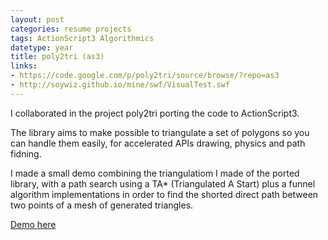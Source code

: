 ```yaml
---
layout: post
categories: resume projects
tags: ActionScript3 Algorithmics
datetype: year
title: poly2tri (as3)
links:
- https://code.google.com/p/poly2tri/source/browse/?repo=as3
- http://soywiz.github.io/mine/swf/VisualTest.swf
---
```


I collaborated in the project poly2tri porting the code to ActionScript3.

The library aims to make possible to triangulate a set of polygons so you can handle them easily,
for accelerated APIs drawing, physics and path fidning.

I made a small demo combining the triangulatiom I made of the ported library, with a path search using
a TA* (Triangulated A Start) plus a funnel algorithm implementations in order to find the shorted direct path between two points of a mesh of generated triangles.

[Demo here](http://soywiz.github.io/mine/swf/VisualTest.swf)
